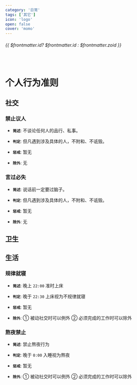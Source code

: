 ```yaml
---
category: '日常'
tags: ['其它']
icon: 'logo'
open: false
cover: 'momo'
---
```

 
######  {{ $frontmatter.id? $frontmatter.id : $frontmatter.zoid }}

 
<br/>

# 个人行为准则


##  社交  

### 禁止议人

- **`简述`**: 不谈论任何人的品行、私事。

- **`判定`**: 但凡遇到涉及具体的人，不附和、不诋毁。

- **`惩戒`**: 暂无

- **`除外`**: 无

### 言过必失

- **`简述`**: 说话前一定要过脑子。

- **`判定`**: 但凡遇到涉及具体的人，不附和、不诋毁。

- **`惩戒`**: 暂无

- **`除外`**: 无

## 卫生  <i class="iconfont icon-bash"></i>

### 

## 生活  <i class="iconfont icon-home"></i>




### 规律就寝

- **`简述`**: 晚上 `22:00` 准时上床

- **`判定`**: 晚于 `22:30` 上床视为不规律就寝

- **`惩戒`**: 暂无

- **`除外`**: ① 被动社交时可以例外 ② 必须完成的工作时可以除外 

### 熬夜禁止

- **`简述`**: 禁止熬夜行为

- **`判定`**: 晚于 `0:00` 入睡视为熬夜

- **`惩戒`**: 暂无

- **`除外`**: ① 被动社交时可以例外 ② 必须完成的工作时可以除外 